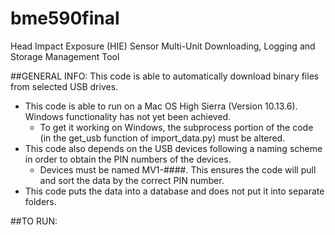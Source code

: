# bme590final
Head Impact Exposure (HIE) Sensor Multi-Unit Downloading, Logging and Storage Management Tool

##GENERAL INFO:
This code is able to automatically download binary files from selected USB drives. 
* This code is able to run on a Mac OS High Sierra (Version 10.13.6). Windows functionality has not yet been achieved.
    * To get it working on Windows, the subprocess portion of the code (in the get_usb function of import_data.py) must be altered.
* This code also depends on the USB devices following a naming scheme in order to obtain the PIN numbers of the devices.
    * Devices must be named MV1-####. This ensures the code will pull and sort the data by the correct PIN number.
* This code puts the data into a database and does not put it into separate folders.
    
##TO RUN:
